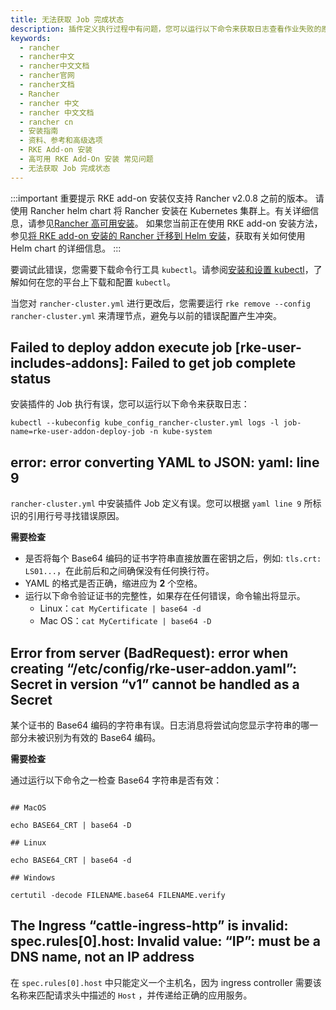 ```yaml
---
title: 无法获取 Job 完成状态
description: 插件定义执行过程中有问题，您可以运行以下命令来获取日志查看作业失败的原因。
keywords:
  - rancher
  - rancher中文
  - rancher中文文档
  - rancher官网
  - rancher文档
  - Rancher
  - rancher 中文
  - rancher 中文文档
  - rancher cn
  - 安装指南
  - 资料、参考和高级选项
  - RKE Add-on 安装
  - 高可用 RKE Add-On 安装 常见问题
  - 无法获取 Job 完成状态
---
```


:::important 重要提示
RKE add-on 安装仅支持 Rancher v2.0.8 之前的版本。
请使用 Rancher helm chart 将 Rancher 安装在 Kubernetes 集群上。有关详细信息，请参见[Rancher 高可用安装](/docs/rancher2/installation/install-rancher-on-k8s/)。
如果您当前正在使用 RKE add-on 安装方法，参见[将 RKE add-on 安装的 Rancher 迁移到 Helm 安装](/docs/rancher2/installation/install-rancher-on-k8s/upgrades/migrating-from-rke-add-on/)，获取有关如何使用 Helm chart 的详细信息。
:::

要调试此错误，您需要下载命令行工具 `kubectl`。请参阅[安装和设置 kubectl](https://kubernetes.io/docs/tasks/tools/install-kubectl/)，了解如何在您的平台上下载和配置 `kubectl`。

当您对 `rancher-cluster.yml` 进行更改后，您需要运行 `rke remove --config rancher-cluster.yml` 来清理节点，避免与以前的错误配置产生冲突。

## Failed to deploy addon execute job [rke-user-includes-addons]: Failed to get job complete status

安装插件的 Job 执行有误，您可以运行以下命令来获取日志：

```
kubectl --kubeconfig kube_config_rancher-cluster.yml logs -l job-name=rke-user-addon-deploy-job -n kube-system
```

## error: error converting YAML to JSON: yaml: line 9

`rancher-cluster.yml` 中安装插件 Job 定义有误。您可以根据 `yaml line 9` 所标识的引用行号寻找错误原因。

**需要检查**

- 是否将每个 Base64 编码的证书字符串直接放置在密钥之后，例如: `tls.crt: LS01...`，在此前后和之间确保没有任何换行符。
- YAML 的格式是否正确，缩进应为 **2** 个空格。
- 运行以下命令验证证书的完整性，如果存在任何错误，命令输出将显示。
  - Linux：`cat MyCertificate | base64 -d`
  - Mac OS：`cat MyCertificate | base64 -D`

## Error from server (BadRequest): error when creating “/etc/config/rke-user-addon.yaml”: Secret in version “v1” cannot be handled as a Secret

某个证书的 Base64 编码的字符串有误。日志消息将尝试向您显示字符串的哪一部分未被识别为有效的 Base64 编码。

**需要检查**

通过运行以下命令之一检查 Base64 字符串是否有效：

```

## MacOS

echo BASE64_CRT | base64 -D

## Linux

echo BASE64_CRT | base64 -d

## Windows

certutil -decode FILENAME.base64 FILENAME.verify
```

## The Ingress “cattle-ingress-http” is invalid: spec.rules[0].host: Invalid value: “IP”: must be a DNS name, not an IP address

在 `spec.rules[0].host` 中只能定义一个主机名，因为 ingress controller 需要该名称来匹配请求头中描述的 `Host` ，并传递给正确的应用服务。
